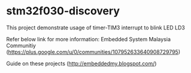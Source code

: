 # stm32f030-discovery
This project demonstrate usage of timer-TIM3 interrupt to blink LED LD3

Refer below link for more information:
Embedded System Malaysia Communitiy
(https://plus.google.com/u/0/communities/107952633640908729795)

Guide on these projects
(http://embeddedmy.blogspot.com/)